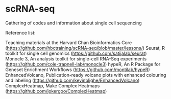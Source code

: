 # scRNA-seq
Gathering of codes and information about single cell sequencing


Reference list:

Teaching materials at the Harvard Chan Bioinformatics Core (https://github.com/hbctraining/scRNA-seq/blob/master/lessons/)
Seurat, R toolkit for single cell genomics (https://github.com/satijalab/seurat)
Monocle 3, An analysis toolkit for single-cell RNA-Seq experiments (https://github.com/cole-trapnell-lab/monocle3)
hypeR, An R Package for Geneset Enrichment Workflows (https://github.com/montilab/hypeR)
EnhancedVolcano, Publication-ready volcano plots with enhanced colouring and labeling (https://github.com/kevinblighe/EnhancedVolcano)
ComplexHeatmap, Make Complex Heatmaps (https://github.com/jokergoo/ComplexHeatmap)
